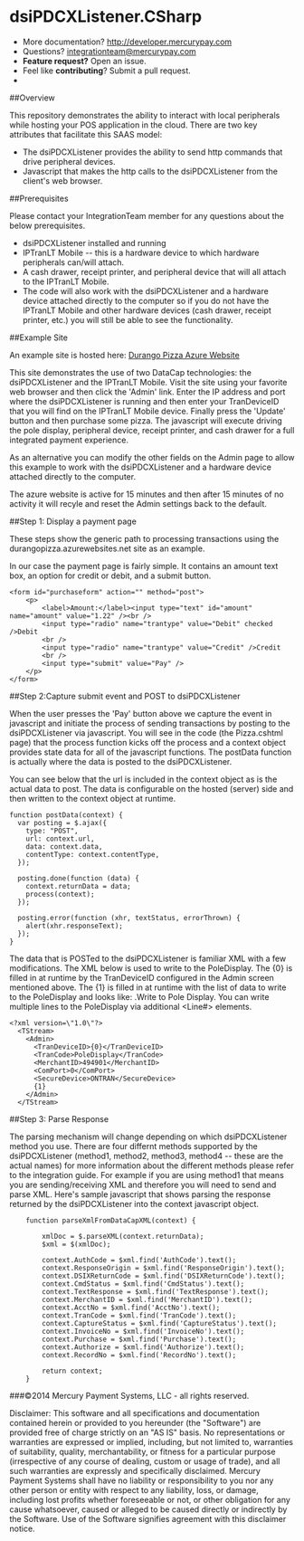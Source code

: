 dsiPDCXListener.CSharp
==========

* More documentation?  http://developer.mercurypay.com
* Questions?  integrationteam@mercurypay.com
* **Feature request?** Open an issue.
* Feel like **contributing**?  Submit a pull request.
* 
##Overview

This repository demonstrates the ability to interact with local peripherals while hosting your POS application in the cloud.  There are two key attributes that facilitate this SAAS model:

* The dsiPDCXListener provides the ability to send http commands that drive peripheral devices.
* Javascript that makes the http calls to the dsiPDCXListener from the client's web browser.

##Prerequisites

Please contact your IntegrationTeam member for any questions about the below prerequisites.

* dsiPDCXListener installed and running
* IPTranLT Mobile -- this is a hardware device to which hardware peripherals can/will attach.
* A cash drawer, receipt printer, and peripheral device that will all attach to the IPTranLT Mobile.
* The code will also work with the dsiPDCXListener and a hardware device attached directly to the computer so if you do not have the IPTranLT Mobile and other hardware devices (cash drawer, receipt printer, etc.) you will still be able to see the functionality.

##Example Site

An example site is hosted here:  <a href="http://durangopizza.azurewebsites.net" target="_blank">Durango Pizza Azure Website</a>

This site demonstrates the use of two DataCap technologies:  the dsiPDCXListener and the IPTranLT Mobile.  Visit the site using your favorite web browser and then click the 'Admin' link.  Enter the IP address and port where the dsiPDCXListener is running and then enter your TranDeviceID that you will find on the IPTranLT Mobile device.  Finally press the 'Update' button and then purchase some pizza.  The javascript will execute driving the pole display, peripheral device, receipt printer, and cash drawer for a full integrated payment experience.

As an alternative you can modify the other fields on the Admin page to allow this example to work with the dsiPDCXListener and a hardware device attached directly to the computer.

The azure website is active for 15 minutes and then after 15 minutes of no activity it will recyle and reset the Admin settings back to the default.

##Step 1: Display a payment page

These steps show the generic path to processing transactions using the durangopizza.azurewebsites.net site as an example.

In our case the payment page is fairly simple.  It contains an amount text box, an option for credit or debit, and a submit button.

```
<form id="purchaseform" action="" method="post">
    <p>
        <label>Amount:</label><input type="text" id="amount" name="amount" value="1.22" /><br />
        <input type="radio" name="trantype" value="Debit" checked />Debit
        <br />
        <input type="radio" name="trantype" value="Credit" />Credit
        <br />
        <input type="submit" value="Pay" />
    </p>
</form>
```

##Step 2:Capture submit event and POST to dsiPDCXListener

When the user presses the 'Pay' button above we capture the event in javascript and initiate the process of sending transactions by posting to the dsiPDCXListener via javascript.  You will see in the code (the Pizza.cshtml page) that the process function kicks off the process and a context object provides state data for all of the javascript functions.  The postData function is actually where the data is posted to the dsiPDCXListener.

You can see below that the url is included in the context object as is the actual data to post.  The data is configurable on the hosted (server) side and then written to the context object at runtime.

```
function postData(context) {
  var posting = $.ajax({
    type: "POST",
    url: context.url,
    data: context.data,
    contentType: context.contentType,
  });

  posting.done(function (data) {
    context.returnData = data;
    process(context);
  });

  posting.error(function (xhr, textStatus, errorThrown) {
    alert(xhr.responseText);
  });
}
```

The data that is POSTed to the dsiPDCXListener is familiar XML with a few modifications.  The XML below is used to write to the PoleDisplay.  The {0} is filled in at runtime by the TranDeviceID configured in the Admin screen mentioned above.  The {1} is filled in at runtime with the list of data to write to the PoleDisplay and looks like:  <Line1>.Write to Pole Display</Line1>.  You can write multiple lines to the PoleDisplay via additional <Line#> elements.

```
<?xml version=\"1.0\"?>
  <TStream>
    <Admin>
      <TranDeviceID>{0}</TranDeviceID>
      <TranCode>PoleDisplay</TranCode>
      <MerchantID>494901</MerchantID>
      <ComPort>0</ComPort>
      <SecureDevice>ONTRAN</SecureDevice>
      {1}
    </Admin>
  </TStream>
```

##Step 3: Parse Response

The parsing mechanism will change depending on which dsiPDCXListener method you use.  There are four differnt methods supported by the dsiPDCXListener (method1, method2, method3, method4 -- these are the actual names) for more information about the different methods please refer to the integration guide.  For example if you are using method1 that means you are sending/receiving XML and therefore you will need to send and parse XML.  Here's sample javascript that shows parsing the response returned by the dsiPDCXListener into the context javascript object.

```
    function parseXmlFromDataCapXML(context) {

        xmlDoc = $.parseXML(context.returnData);
        $xml = $(xmlDoc);
        
        context.AuthCode = $xml.find('AuthCode').text();
        context.ResponseOrigin = $xml.find('ResponseOrigin').text();
        context.DSIXReturnCode = $xml.find('DSIXReturnCode').text();
        context.CmdStatus = $xml.find('CmdStatus').text();
        context.TextResponse = $xml.find('TextResponse').text();
        context.MerchantID = $xml.find('MerchantID').text();
        context.AcctNo = $xml.find('AcctNo').text();
        context.TranCode = $xml.find('TranCode').text();
        context.CaptureStatus = $xml.find('CaptureStatus').text();
        context.InvoiceNo = $xml.find('InvoiceNo').text();
        context.Purchase = $xml.find('Purchase').text();
        context.Authorize = $xml.find('Authorize').text();
        context.RecordNo = $xml.find('RecordNo').text();

        return context;
    }
```

###©2014 Mercury Payment Systems, LLC - all rights reserved.

Disclaimer:
This software and all specifications and documentation contained herein or provided to you hereunder (the "Software") are provided free of charge strictly on an "AS IS" basis. No representations or warranties are expressed or implied, including, but not limited to, warranties of suitability, quality, merchantability, or fitness for a particular purpose (irrespective of any course of dealing, custom or usage of trade), and all such warranties are expressly and specifically disclaimed. Mercury Payment Systems shall have no liability or responsibility to you nor any other person or entity with respect to any liability, loss, or damage, including lost profits whether foreseeable or not, or other obligation for any cause whatsoever, caused or alleged to be caused directly or indirectly by the Software. Use of the Software signifies agreement with this disclaimer notice.

